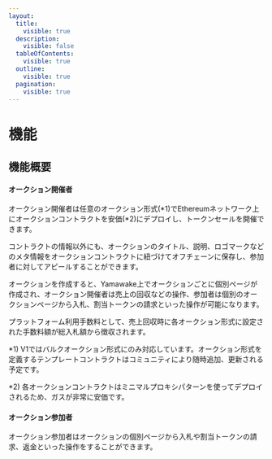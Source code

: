 ```yaml
---
layout:
  title:
    visible: true
  description:
    visible: false
  tableOfContents:
    visible: true
  outline:
    visible: true
  pagination:
    visible: true
---
```


# 機能

## 機能概要

#### オークション開催者

オークション開催者は任意のオークション形式(\*1)でEthereumネットワーク上にオークションコントラクトを安価(\*2)にデプロイし、トークンセールを開催できます。

コントラクトの情報以外にも、オークションのタイトル、説明、ロゴマークなどのメタ情報をオークションコントラクトに紐づけてオフチェーンに保存し、参加者に対してアピールすることができます。

オークションを作成すると、Yamawake上でオークションごとに個別ページが作成され、オークション開催者は売上の回収などの操作、参加者は個別のオークションページから入札、割当トークンの請求といった操作が可能になります。

プラットフォーム利用手数料として、売上回収時に各オークション形式に設定された手数料額が総入札額から徴収されます。

\*1) V1ではバルクオークション形式にのみ対応しています。オークション形式を定義するテンプレートコントラクトはコミュニティにより随時追加、更新される予定です。

\*2) 各オークションコントラクトはミニマルプロキシパターンを使ってデプロイされるため、ガスが非常に安価です。



#### オークション参加者

オークション参加者はオークションの個別ページから入札や割当トークンの請求、返金といった操作をすることができます。

